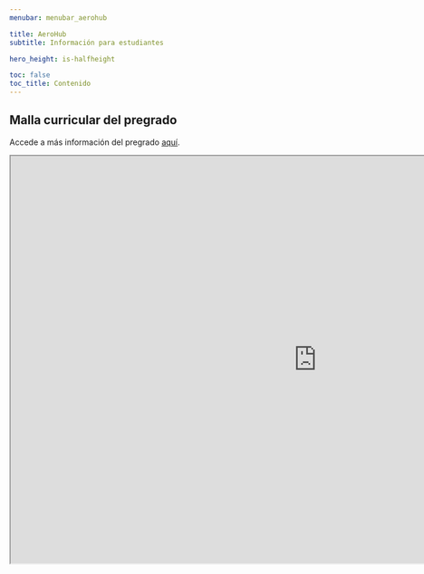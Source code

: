 ```yaml
---
menubar: menubar_aerohub

title: AeroHub
subtitle: Información para estudiantes

hero_height: is-halfheight

toc: false
toc_title: Contenido
---
```

<link href="../../assets/css/custom.css" rel="stylesheet" type="text/css">


## Malla curricular del pregrado
Accede a más información del pregrado <a href="https://ingenieria2.udea.edu.co/cursum/#/publico/programas/546/pensum" target="_blank"><u>aquí</u></a>.

<div align="center">
    <iframe src="https://drive.google.com/file/d/1VQ13_AS8JSXIV2BZ0eVpTnismIpaTHlW/preview" title="Malla curricular del pregrado" width="1080" height="720"></iframe>
</div>